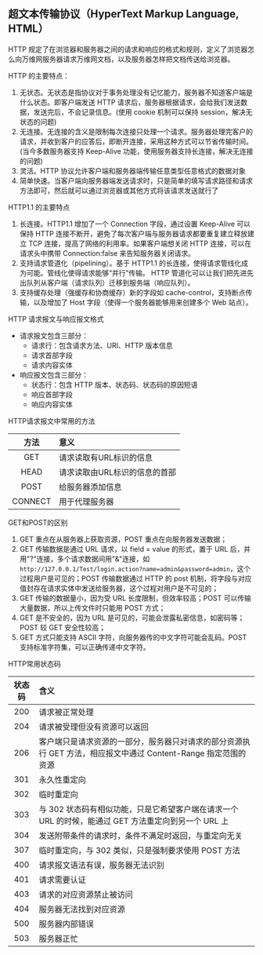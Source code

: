 ## 超文本传输协议（HyperText Markup Language, HTML）
HTTP 规定了在浏览器和服务器之间的请求和响应的格式和规则，定义了浏览器怎么向万维网服务器请求万维网文档，以及服务器怎样把文档传送给浏览器。

HTTP 的主要特点：
1. 无状态。无状态是指协议对于事务处理没有记忆能力，服务器不知道客户端是什么状态。即客户端发送 HTTP 请求后，服务器根据请求，会给我们发送数据，发送完后，不会记录信息。(使用 cookie 机制可以保持 session，解决无状态的问题)
2. 无连接。无连接的含义是限制每次连接只处理一个请求。服务器处理完客户的请求，并收到客户的应答后，即断开连接，采用这种方式可以节省传输时间。(当今多数服务器支持 Keep-Alive 功能，使用服务器支持长连接，解决无连接的问题)
3. 灵活。HTTP 协议允许客户端和服务器端传输任意类型任意格式的数据对象
4. 简单快速。当客户端向服务器端发送请求时，只是简单的填写请求路径和请求方法即可，然后就可以通过浏览器或其他方式将该请求发送就行了

HTTP1.1 的主要特点
1. 长连接。HTTP1.1 增加了一个 Connection 字段，通过设置 Keep-Alive 可以保持 HTTP 连接不断开，避免了每次客户端与服务器请求都要重复建立释放建立 TCP 连接，提高了网络的利用率。如果客户端想关闭 HTTP 连接，可以在请求头中携带 Connection:false 来告知服务器关闭请求。
2. 支持请求管道化（pipelining）。基于 HTTP1.1 的长连接，使得请求管线化成为可能。管线化使得请求能够“并行”传输。 HTTP 管道化可以让我们把先进先出队列从客户端（请求队列）迁移到服务端（响应队列）。
3. 支持缓存处理（强缓存和协商缓存）新的字段如 cache-control，支持断点传输，以及增加了 Host 字段（使得一个服务器能够用来创建多个 Web 站点）。

HTTP 请求报文与响应报文格式
- 请求报文包含三部分：
  - 请求行：包含请求方法、URI、HTTP 版本信息
  - 请求首部字段
  - 请求内容实体
- 响应报文包含三部分：
  - 状态行：包含 HTTP 版本、状态码、状态码的原因短语
  - 响应首部字段
  - 响应内容实体

HTTP请求报文中常用的方法

|  方法   | 意义                          |
| :-----: | :---------------------------- |
|   GET   | 请求读取有URL标识的信息       |
|  HEAD   | 请求读取由URL标识的信息的首部 |
|  POST   | 给服务器添加信息              |
| CONNECT | 用于代理服务器                |

GET和POST的区别

1. GET 重点在从服务器上获取资源，POST 重点在向服务器发送数据；
2. GET 传输数据是通过 URL 请求，以 field = value 的形式，置于 URL 后，并用"?"连接，多个请求数据间用"&"连接，如 `http://127.0.0.1/Test/login.action?name=admin&password=admin`，这个过程用户是可见的；POST 传输数据通过 HTTP 的 post 机制，将字段与对应值封存在请求实体中发送给服务器，这个过程对用户是不可见的；
3. GET 传输的数据量小，因为受 URL 长度限制，但效率较高；POST 可以传输大量数据，所以上传文件时只能用 POST 方式；
4. GET 是不安全的，因为 URL 是可见的，可能会泄露私密信息，如密码等；POST 较 GET 安全性较高；
5. GET 方式只能支持 ASCII 字符，向服务器传的中文字符可能会乱码。POST 支持标准字符集，可以正确传递中文字符。

HTTP常用状态码

| 状态码 | 含义                                                                                                           |
| :----: | :------------------------------------------------------------------------------------------------------------- |
|  200   | 请求被正常处理                                                                                                 |
|  204   | 请求被受理但没有资源可以返回                                                                                   |
|  206   | 客户端只是请求资源的一部分，服务器只对请求的部分资源执行 GET 方法，相应报文中通过 Content-Range 指定范围的资源 |
|  301   | 永久性重定向                                                                                                   |
|  302   | 临时重定向                                                                                                     |
|  303   | 与 302 状态码有相似功能，只是它希望客户端在请求一个 URL 的时候，能通过 GET 方法重定向到另一个 URL 上           |
|  304   | 发送附带条件的请求时，条件不满足时返回，与重定向无关                                                           |
|  307   | 临时重定向，与 302 类似，只是强制要求使用 POST 方法                                                            |
|  400   | 请求报文语法有误，服务器无法识别                                                                               |
|  401   | 请求需要认证                                                                                                   |
|  403   | 请求的对应资源禁止被访问                                                                                       |
|  404   | 服务器无法找到对应资源                                                                                         |
|  500   | 服务器内部错误                                                                                                 |
|  503   | 服务器正忙                                                                                                     |